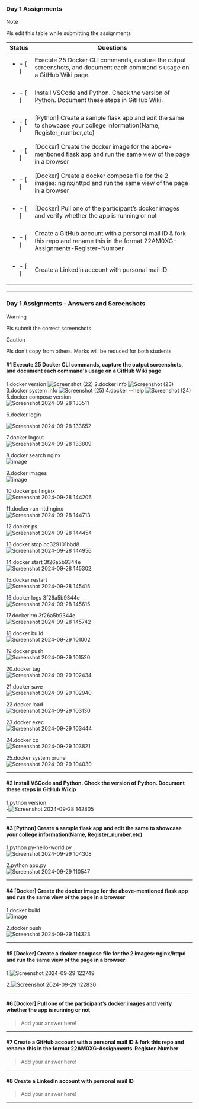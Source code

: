 ### Day 1 Assignments

> [!NOTE]
> Pls edit this table while submitting the assignments

| Status         | Questions     | 
|----------------|---------------|
| <ul><li>- [ ] </li></ul> | Execute 25 Docker CLI commands, capture the output screenshots, and document each command's usage on a GitHub Wiki page. |
| <ul><li>- [ ] </li></ul> | Install VSCode and Python. Check the version of Python. Document these steps in GitHub Wiki. |
| <ul><li>- [ ] </li></ul> | [Python] Create a sample flask app and edit the same to showcase your college information(Name, Register_number,etc) |
| <ul><li>- [ ] </li></ul> | [Docker] Create the docker image for the above-mentioned flask app and run the same view of the page in a browser |
| <ul><li>- [ ] </li></ul> | [Docker] Create a docker compose file for the 2 images: nginx/httpd and run the same view of the page in a browser |
| <ul><li>- [ ] </li></ul> | [Docker] Pull one of the participant’s docker images and verify whether the app is running or not  |
| <ul><li>- [ ] </li></ul> | Create a GitHub account with a personal mail ID & fork this repo and rename this in the format 22AM0XG-Assignments-Register-Number  |
| <ul><li>- [ ] </li></ul> | Create a LinkedIn account with personal mail ID  |

***

### Day 1 Assignments - Answers and Screenshots

> [!WARNING]
> Pls submit the correct screenshots

> [!CAUTION]
> Pls don't copy from others. Marks will be reduced for both students

#### #1 Execute 25 Docker CLI commands, capture the output screenshots, and document each command's usage on a GitHub Wiki page
1.docker version ![Screenshot (22)](https://github.com/user-attachments/assets/ac65205d-669b-4433-a0bb-a6f719d51387)
2.docker info ![Screenshot (23)](https://github.com/user-attachments/assets/c9a7c7c0-3198-4b76-ae7c-db3502639574)
3.docker system info ![Screenshot (25)](https://github.com/user-attachments/assets/e27a2dc2-d232-47d6-ac62-df68f041e664)
4.docker --help ![Screenshot (24)](https://github.com/user-attachments/assets/0aa20079-657a-42f3-875a-fead5c435581)
5.docker compose version<br>![Screenshot 2024-09-28 133511](https://github.com/user-attachments/assets/1c91425f-a567-48b7-9f53-fe6e237838b2)

6.docker login

![Screenshot 2024-09-28 133652](https://github.com/user-attachments/assets/6af040d9-4109-40f5-b239-25576f3a1abf)

7.docker logout<br> ![Screenshot 2024-09-28 133809](https://github.com/user-attachments/assets/2cd10704-a7a4-4609-af4a-0634e622c4c1)

8.docker search nginx  <br>  ![image](https://github.com/user-attachments/assets/0e068e71-7459-4270-8363-6508497406bf)

9.docker images <br> ![image](https://github.com/user-attachments/assets/bbb7031b-2945-488d-b0a9-9701f1ec0f1f)

10.docker pull nginx <br> ![Screenshot 2024-09-28 144206](https://github.com/user-attachments/assets/d1e1e9cc-0fb2-4fe8-a0e5-fa0c68b70a2c)

11.docker run -itd nginx <br>![Screenshot 2024-09-28 144713](https://github.com/user-attachments/assets/9d82eb06-c15f-4892-9465-5504bce8b262)

12.docker ps <br> ![Screenshot 2024-09-28 144454](https://github.com/user-attachments/assets/3aabc81a-0868-49c2-b70a-94903ee585f3)

13.docker stop bc329101bbd8 <br> ![Screenshot 2024-09-28 144956](https://github.com/user-attachments/assets/541a0b52-8288-4fc3-915c-c35d0c4ec170)

14.docker start 3f26a5b9344e<br> ![Screenshot 2024-09-28 145302](https://github.com/user-attachments/assets/703ab005-27c2-4f69-ab70-ff411ca8e28f)

 15.docker restart <br>![Screenshot 2024-09-28 145415](https://github.com/user-attachments/assets/997f544e-af54-4637-a5db-12379d3682f1)
 
16.docker logs 3f26a5b9344e <br> ![Screenshot 2024-09-28 145615](https://github.com/user-attachments/assets/71558805-55b0-40d7-9de4-b4487ecdba7e)

17.docker rm 3f26a5b9344e <br> ![Screenshot 2024-09-28 145742](https://github.com/user-attachments/assets/840af747-5639-4e1a-a609-e228ba14fef8)

18.docker build <br>![Screenshot 2024-09-29 101002](https://github.com/user-attachments/assets/3147adac-e502-4971-a1b4-c9f7b6422be5)

19.docker push <br>![Screenshot 2024-09-29 101520](https://github.com/user-attachments/assets/909fe3ee-60de-44b0-b4a3-795df76396af)


20.docker tag<br> ![Screenshot 2024-09-29 102434](https://github.com/user-attachments/assets/07347517-2461-4bf6-957a-d07154af31cc)

21.docker save <br> ![Screenshot 2024-09-29 102940](https://github.com/user-attachments/assets/b97d0aa0-5e10-4e4b-88b8-6c244a158db4)

22.docker load <br> ![Screenshot 2024-09-29 103130](https://github.com/user-attachments/assets/c9fd0af0-d44b-44e9-aadf-0991e07161c3)

23.docker exec <br> ![Screenshot 2024-09-29 103444](https://github.com/user-attachments/assets/3b0950d6-e4c6-429c-8cc8-a2b2e96535ba)

24.docker cp <br> ![Screenshot 2024-09-29 103821](https://github.com/user-attachments/assets/bf41f77d-433a-47cf-b374-93d432651505)

25.docker system prune <br> ![Screenshot 2024-09-29 104030](https://github.com/user-attachments/assets/d86d87a9-d4ff-4a8f-b5cd-a83959acddb5)


 ***

#### #2 Install VSCode and Python. Check the version of Python. Document these steps in GitHub Wikip
1.python version <br> -![Screenshot 2024-09-28 142805](https://github.com/user-attachments/assets/fcfc8878-9738-4434-9300-12bb677c1887)

***

#### #3 [Python] Create a sample flask app and edit the same to showcase your college information(Name, Register_number,etc)
1.python py-hello-world.py <br> ![Screenshot 2024-09-29 104308](https://github.com/user-attachments/assets/168d126b-3e71-4342-a7f8-65e3eb9333fa)

2.python app.py <br> ![Screenshot 2024-09-29 110547](https://github.com/user-attachments/assets/8887a16d-5944-41f1-9af0-f7a3197c7777)

***

#### #4 [Docker] Create the docker image for the above-mentioned flask app and run the same view of the page in a browser
1.docker build <br> ![image](https://github.com/user-attachments/assets/fb8d4aab-2b4c-4582-b5a6-8806dea0b693)

2.docker push <br> ![Screenshot 2024-09-29 114323](https://github.com/user-attachments/assets/7c3338a2-7fd2-4d37-8fec-3519a624b093)

***

#### #5 [Docker] Create a docker compose file for the 2 images: nginx/httpd and run the same view of the page in a browser
1.![Screenshot 2024-09-29 122749](https://github.com/user-attachments/assets/75a0697d-2d58-4cc0-b67a-426bddc69a9d)

2.![Screenshot 2024-09-29 122830](https://github.com/user-attachments/assets/1b0be559-f1d3-4478-adde-5f43e7e43612)

***

#### #6 [Docker] Pull one of the participant’s docker images and verify whether the app is running or not
> Add your answer here!

***

#### #7 Create a GitHub account with a personal mail ID & fork this repo and rename this in the format 22AM0XG-Assignments-Register-Number
> Add your answer here!

***

#### #8 Create a LinkedIn account with personal mail ID
> Add your answer here!

***
